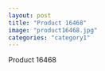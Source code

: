```yaml
---
layout: post
title: "Product 16468"
image: "product16468.jpg"
categories: "category1"
---
```

Product 16468
